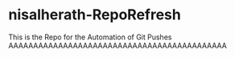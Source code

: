 # nisalherath-RepoRefresh
This is the Repo for the Automation of Git Pushes
AAAAAAAAAAAAAAAAAAAAAAAAAAAAAAAAAAAAAAAAAAAA